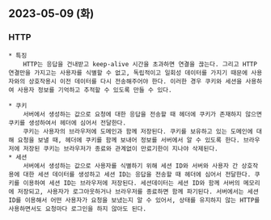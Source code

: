## 2023-05-09 (화)

### HTTP
    * 특징
        HTTP는 응답을 건내받고 keep-alive 시간을 초과하면 연결을 끊는다. 그리고 HTTP 연결만을 가지고는 사용자를 식별할 수 없고, 독립적이고 일회성 데이터를 가지기 때문에 사용자와의 상호작용시 이전 데이터를 다시 전송해주어야 한다. 이러한 경우 쿠키와 세션을 사용하여 사용자 정보를 기억하고 추적할 수 있도록 만들 수 있다.

    * 쿠키
        서버에서 생성하는 값으로 요청에 대한 응답을 전송할 때 헤더에 쿠키가 존재하지 않으면 쿠키를 생성하여서 헤더에 심어서 전달한다.
        쿠키는 사용자의 브라우저에 도메인과 함께 저장된다. 쿠키를 보유하고 있는 도메인에 대해 요청을 보낼 때, 헤더에 쿠키를 함께 보내어 정보를 서버에서 알 수 있도록 한다. 브라우저에 저장된 쿠키는 브라우저가 종료와 관계없이 만료기한이 지나야 삭제된다.
    * 세션
        서버에서 생성하는 값으로 사용자를 식별하기 위해 세션 ID와 서버와 사용자 간 상호작용에 대한 세션 데이터를 생성하고 세션 ID는 응답을 전송할 때 헤더에 심어서 전달한다. 쿠키를 이용하여 세션 ID는 브라우저에 저장된다. 세션데이터는 세션 ID와 함께 서버의 메모리에 저장되고, 사용자가 로그아웃하거나 브라우저를 종료하면 함께 파기된다. 서버에서는 세션 ID를 이용해서 어떤 사용자가 요청을 보냈는지 알 수 있어서, 상태를 유지하지 않는 HTTP를 사용하면서도 요청마다 로그인을 하지 않아도 된다.